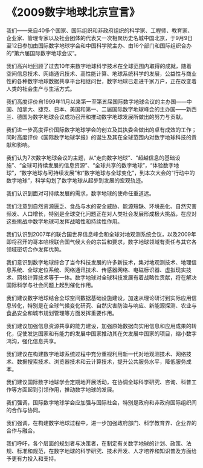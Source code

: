# 《2009数字地球北京宣言》
我们——来自40多个国家、国际组织和非政府组织的科学家、工程师、教育家、企业家、管理专家以及社会团体的代表又一次相聚历史名城中国北京，于9月9日至12日参加由国际数字地球学会和中国科学院主办、由16个部门和国际组织合办的“第六届国际数字地球会议”。

我们高兴地回顾了过去10年来数字地球科学技术在全球范围内取得的成就，随着空间信息技术、网络通讯技术、高性能计算、地球系统科学的发展，公益性与商业性的各种数字地球数据共享平台相继问世，数字地球已走进千家万户，正在改变着人类的社会生产与生活方式。

我们高度评价自1999年11月以来第一至第五届国际数字地球会议的主办国——中国、加拿大、捷克、日本、美国和第一、二届国际数字地球峰会的主办国——新西兰、德国为数字地球会议成功召开和推动数字地球发展所做出的努力与贡献。

我们进一步高度评价国际数字地球学会的创立及其执委会做出的卓有成效的工作；同时高度评价《国际数字地球学报》的诞生及其在全球范围内对数字地球科技的贡献和影响。

我们认为7次数字地球会议的主题，从“走向数字地球”、“超越信息的基础设施”、“全球可持续发展的信息资源”、“全球共享的数字地球”，“体验数字地球”，“数字地球与可持续发展”和“数字地球与全球变化”，到本次大会的“行动中的数字地球”，科学勾划了数字地球从起步到发展的宏观轨迹。

我们认识到面对可持续发展的需求，数字地球的使命任重道远。

我们注意到自然资源匮乏、食品与水的安全威胁、能源短缺、环境恶化、自然灾害频发、人口增长，特别是全球变化问题正在对人类社会发展形成极大挑战，在应对这些挑战中数字地球可发挥战略性和持续性作用。

我们认识到2007年的联合国世界信息峰会和全球对地观测系统会议，以及2009年即将召开的哥本哈根联合国气候大会的宗旨和要求，数字地球领域有责任与其它各领域密切合作发挥优势。

我们意识到数字地球综合了当今科技发展的许多新技术，集对地观测技术、地理信息系统、全球定位系统、网络通讯技术、传感器网络、电磁标识器、虚拟现实技术、网格计算技术等于一体。数字地球对全球科技发展有着战略性贡献，将在解决国际科学与社会问题上起到催化作用。

我们建议数字地球结合全球空间数据基础设施建设，加速从理论研讨到实际应用信息转化，特别是在全球气候变化研究、自然灾害防治与响应、新能源探测、农业与食品安全和城市规划管理等方面发挥重要作用。

我们建议加强信息资源共享的能力建设，加强原始数据向实用信息和应用成果的转化，促使发达国家和有能力的发展中国家推动其在欠发展中国家的项目，缩小数字鸿沟，强化信息共享。

我们建议在构建数字地球系统过程中充分重视利用新一代对地观测技术、网络技术、数据搜索技术、浏览器技术和云计算技术，提升公共服务水平，降低服务成本。

我们建议国际数字地球学会定期地开展活动，在协调全球科学研究、咨询、科普工作等方面起到引领作用，推动数字地球的发展。

我们强调，国际数字地球学会应加强与国际社会，特别是政府和非政府国际组织间的合作与协同。

我们强调，在构建数字地球过程中，进一步加强政府部门、科学教育界、企业界的合作与融合。

我们呼吁，各个层面的规划者与决策者，在制定有关数字地球的计划、政策、法规、标准和规范，在数字地球的科学研究、技术开发、人才培养和知识普及方面给予更有力投入和支持。